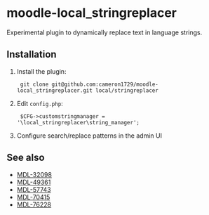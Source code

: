 # moodle-local_stringreplacer

Experimental plugin to dynamically replace text in language strings.

## Installation

1. Install the plugin:

        git clone git@github.com:cameron1729/moodle-local_stringreplacer.git local/stringreplacer

2. Edit `config.php`:

        $CFG->customstringmanager = '\local_stringreplacer\string_manager';

3. Configure search/replace patterns in the admin UI

## See also

 - [MDL-32098](https://tracker.moodle.org/browse/MDL-32098)
 - [MDL-49361](https://tracker.moodle.org/browse/MDL-49361)
 - [MDL-57743](https://tracker.moodle.org/browse/MDL-57743)
 - [MDL-70415](https://tracker.moodle.org/browse/MDL-70415)
 - [MDL-76228](https://tracker.moodle.org/browse/MDL-76228)
